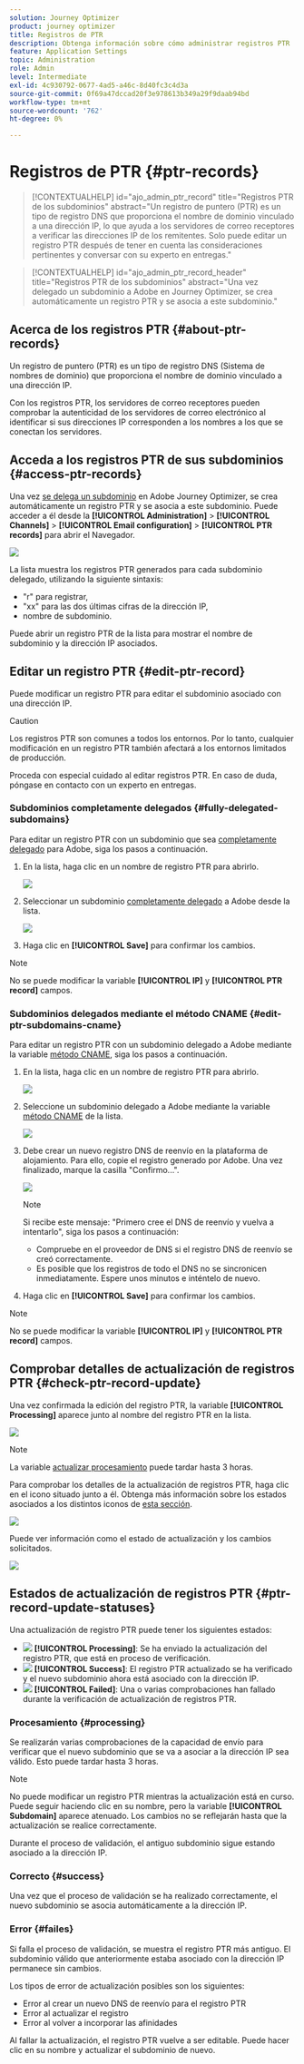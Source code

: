 ```yaml
---
solution: Journey Optimizer
product: journey optimizer
title: Registros de PTR
description: Obtenga información sobre cómo administrar registros PTR
feature: Application Settings
topic: Administration
role: Admin
level: Intermediate
exl-id: 4c930792-0677-4ad5-a46c-8d40fc3c4d3a
source-git-commit: 0f69a47dccad20f3e978613b349a29f9daab94bd
workflow-type: tm+mt
source-wordcount: '762'
ht-degree: 0%

---
```


# Registros de PTR {#ptr-records}

>[!CONTEXTUALHELP]
>id="ajo_admin_ptr_record"
>title="Registros PTR de los subdominios"
>abstract="Un registro de puntero (PTR) es un tipo de registro DNS que proporciona el nombre de dominio vinculado a una dirección IP, lo que ayuda a los servidores de correo receptores a verificar las direcciones IP de los remitentes. Solo puede editar un registro PTR después de tener en cuenta las consideraciones pertinentes y conversar con su experto en entregas."

>[!CONTEXTUALHELP]
>id="ajo_admin_ptr_record_header"
>title="Registros PTR de los subdominios"
>abstract="Una vez delegado un subdominio a Adobe en Journey Optimizer, se crea automáticamente un registro PTR y se asocia a este subdominio."

## Acerca de los registros PTR {#about-ptr-records}

Un registro de puntero (PTR) es un tipo de registro DNS (Sistema de nombres de dominio) que proporciona el nombre de dominio vinculado a una dirección IP.

Con los registros PTR, los servidores de correo receptores pueden comprobar la autenticidad de los servidores de correo electrónico al identificar si sus direcciones IP corresponden a los nombres a los que se conectan los servidores.

## Acceda a los registros PTR de sus subdominios {#access-ptr-records}

Una vez [se delega un subdominio](delegate-subdomain.md) en Adobe Journey Optimizer, se crea automáticamente un registro PTR y se asocia a este subdominio. Puede acceder a él desde la **[!UICONTROL Administration]** > **[!UICONTROL Channels]** > **[!UICONTROL Email configuration]** > **[!UICONTROL PTR records]** para abrir el Navegador.

![](assets/ptr-records.png)

La lista muestra los registros PTR generados para cada subdominio delegado, utilizando la siguiente sintaxis:

* &quot;r&quot; para registrar,
* &quot;xx&quot; para las dos últimas cifras de la dirección IP,
* nombre de subdominio.

Puede abrir un registro PTR de la lista para mostrar el nombre de subdominio y la dirección IP asociados.

## Editar un registro PTR {#edit-ptr-record}

Puede modificar un registro PTR para editar el subdominio asociado con una dirección IP.

>[!CAUTION]
>
>Los registros PTR son comunes a todos los entornos. Por lo tanto, cualquier modificación en un registro PTR también afectará a los entornos limitados de producción.
>
>Proceda con especial cuidado al editar registros PTR. En caso de duda, póngase en contacto con un experto en entregas.

### Subdominios completamente delegados {#fully-delegated-subdomains}

Para editar un registro PTR con un subdominio que sea [completamente delegado](delegate-subdomain.md#full-subdomain-delegation) para Adobe, siga los pasos a continuación.

1. En la lista, haga clic en un nombre de registro PTR para abrirlo.

   ![](assets/ptr-record-select.png)

1. Seleccionar un subdominio [completamente delegado](delegate-subdomain.md#full-subdomain-delegation) a Adobe desde la lista.

   ![](assets/ptr-record-subdomain.png)

1. Haga clic en **[!UICONTROL Save]** para confirmar los cambios.

>[!NOTE]
>
>No se puede modificar la variable **[!UICONTROL IP]** y **[!UICONTROL PTR record]** campos.

### Subdominios delegados mediante el método CNAME {#edit-ptr-subdomains-cname}

Para editar un registro PTR con un subdominio delegado a Adobe mediante la variable [método CNAME](delegate-subdomain.md#cname-subdomain-delegation), siga los pasos a continuación.

1. En la lista, haga clic en un nombre de registro PTR para abrirlo.

   ![](assets/ptr-record-select-cname.png)

1. Seleccione un subdominio delegado a Adobe mediante la variable [método CNAME](delegate-subdomain.md#cname-subdomain-delegation) de la lista.

   ![](assets/ptr-record-subdomain-cname.png)

1. Debe crear un nuevo registro DNS de reenvío en la plataforma de alojamiento. Para ello, copie el registro generado por Adobe. Una vez finalizado, marque la casilla &quot;Confirmo...&quot;.

   ![](assets/ptr-record-subdomain-confirm.png)

   >[!NOTE]
   >
   >Si recibe este mensaje: &quot;Primero cree el DNS de reenvío y vuelva a intentarlo&quot;, siga los pasos a continuación:
   >   * Compruebe en el proveedor de DNS si el registro DNS de reenvío se creó correctamente.
   >   * Es posible que los registros de todo el DNS no se sincronicen inmediatamente. Espere unos minutos e inténtelo de nuevo.


1. Haga clic en **[!UICONTROL Save]** para confirmar los cambios.

>[!NOTE]
>
>No se puede modificar la variable **[!UICONTROL IP]** y **[!UICONTROL PTR record]** campos.

## Comprobar detalles de actualización de registros PTR {#check-ptr-record-update}

Una vez confirmada la edición del registro PTR, la variable **[!UICONTROL Processing]** aparece junto al nombre del registro PTR en la lista.

![](assets/ptr-record-updating.png)

>[!NOTE]
>
>La variable [actualizar procesamiento](#processing) puede tardar hasta 3 horas.

Para comprobar los detalles de la actualización de registros PTR, haga clic en el icono situado junto a él. Obtenga más información sobre los estados asociados a los distintos iconos de [esta sección](#ptr-record-update-statuses).

![](assets/ptr-record-recent-update.png)

Puede ver información como el estado de actualización y los cambios solicitados.

![](assets/ptr-record-updates.png)

## Estados de actualización de registros PTR {#ptr-record-update-statuses}

Una actualización de registro PTR puede tener los siguientes estados:

* ![](assets/do-not-localize/ptr-record-processing.png) **[!UICONTROL Processing]**: Se ha enviado la actualización del registro PTR, que está en proceso de verificación.
* ![](assets/do-not-localize/ptr-record-success.png) **[!UICONTROL Success]**: El registro PTR actualizado se ha verificado y el nuevo subdominio ahora está asociado con la dirección IP.
* ![](assets/do-not-localize/ptr-record-failed.png) **[!UICONTROL Failed]**: Una o varias comprobaciones han fallado durante la verificación de actualización de registros PTR.

### Procesamiento {#processing}

Se realizarán varias comprobaciones de la capacidad de envío para verificar que el nuevo subdominio que se va a asociar a la dirección IP sea válido. Esto puede tardar hasta 3 horas.

>[!NOTE]
>
>No puede modificar un registro PTR mientras la actualización está en curso. Puede seguir haciendo clic en su nombre, pero la variable **[!UICONTROL Subdomain]** aparece atenuado. Los cambios no se reflejarán hasta que la actualización se realice correctamente.

Durante el proceso de validación, el antiguo subdominio sigue estando asociado a la dirección IP.

### Correcto {#success}

Una vez que el proceso de validación se ha realizado correctamente, el nuevo subdominio se asocia automáticamente a la dirección IP.

### Error {#failes}

Si falla el proceso de validación, se muestra el registro PTR más antiguo. El subdominio válido que anteriormente estaba asociado con la dirección IP permanece sin cambios.

Los tipos de error de actualización posibles son los siguientes:
* Error al crear un nuevo DNS de reenvío para el registro PTR
* Error al actualizar el registro
* Error al volver a incorporar las afinidades

Al fallar la actualización, el registro PTR vuelve a ser editable. Puede hacer clic en su nombre y actualizar el subdominio de nuevo.
